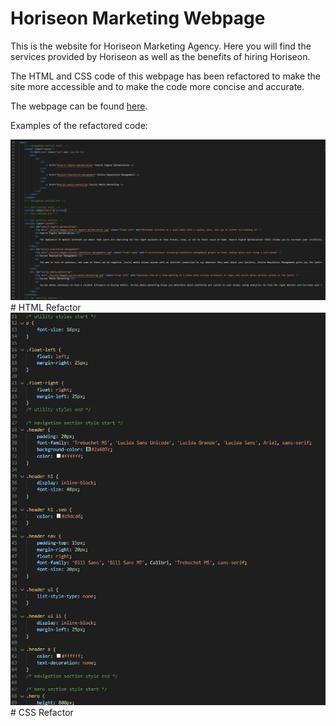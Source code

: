 # Horiseon Marketing Webpage

This is the website for Horiseon Marketing Agency. Here you will find the services provided by Horiseon as well as the benefits of hiring Horiseon.

The HTML and CSS code of this webpage has been refactored to make the site more accessible and to make the code more concise and accurate.

The webpage can be found [here](https://tchestnut85.github.io/horiseon-marketing/).

Examples of the refactored code:

<img src="./assets/screenshots/refactor-1.png"/>
# HTML Refactor

<img src="./assets/screenshots/refactor-3.png"/>
# CSS Refactor